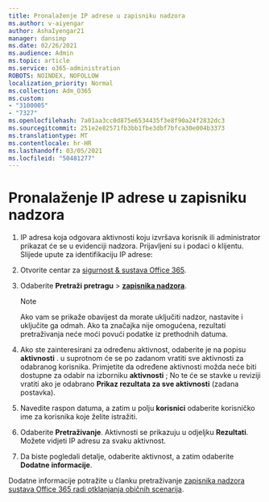 ```yaml
---
title: Pronalaženje IP adrese u zapisniku nadzora
ms.author: v-aiyengar
author: AshaIyengar21
manager: dansimp
ms.date: 02/26/2021
ms.audience: Admin
ms.topic: article
ms.service: o365-administration
ROBOTS: NOINDEX, NOFOLLOW
localization_priority: Normal
ms.collection: Adm_O365
ms.custom:
- "3100005"
- "7327"
ms.openlocfilehash: 7a01aa3cc0d875e6534435f3e8f90a24f2832dc3
ms.sourcegitcommit: 251e2e82571fb3bb1fbe3dbf7bfca30e004b3373
ms.translationtype: MT
ms.contentlocale: hr-HR
ms.lasthandoff: 03/05/2021
ms.locfileid: "50481277"
---
```

# <a name="find-the-ip-address-in-audit-log"></a>Pronalaženje IP adrese u zapisniku nadzora

1. IP adresa koja odgovara aktivnosti koju izvršava korisnik ili administrator prikazat će se u evidenciji nadzora. Prijavljeni su i podaci o klijentu. Slijede upute za identifikaciju IP adrese:

1. Otvorite centar za [sigurnost & sustava Office 365](https://go.microsoft.com/fwlink/p/?linkid=2077143).
1. Odaberite **Pretraži pretragu**  >  **[zapisnika nadzora](https://go.microsoft.com/fwlink/?linkid=2103759)**.
    > [!NOTE]
    > Ako vam se prikaže obavijest da morate uključiti nadzor, nastavite i uključite ga odmah. Ako ta značajka nije omogućena, rezultati pretraživanja neće moći povući podatke iz prethodnih datuma.
1. Ako ste zainteresirani za određenu aktivnost, odaberite je na popisu **aktivnosti** . u suprotnom će se po zadanom vratiti sve aktivnosti za odabranog korisnika. Primjetite da određene aktivnosti možda neće biti dostupne za odabir na izborniku **aktivnosti** ; No te će se stavke u reviziji vratiti ako je odabrano **Prikaz rezultata za sve aktivnosti** (zadana postavka).
1. Navedite raspon datuma, a zatim u polju **korisnici** odaberite korisničko ime za korisnika koje želite istražiti.
1. Odaberite **Pretraživanje**. Aktivnosti se prikazuju u odjeljku **Rezultati**. Možete vidjeti IP adresu za svaku aktivnost.
1. Da biste pogledali detalje, odaberite aktivnost, a zatim odaberite **Dodatne informacije**.

Dodatne informacije potražite u članku pretraživanje [zapisnika nadzora sustava Office 365 radi otklanjanja običnih scenarija](https://go.microsoft.com/fwlink/?linkid=2103944).